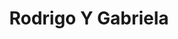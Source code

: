 ---
title: "Rodrigo Y Gabriela"
summary: "Rodrigo y Gabriela are a Mexican musical duo who specialize in playing fast, rhythmic acoustic guitars. The duo's members are Rodrigo Sanchez, lead guitar, and Gabriela Quintero, rhythm guitar. The duo met in Mexico City while playing in a thrash metal band called \"Tierra Ácida\". Growing frustrated with the limited scope of the domestic music scene, they moved to Europe, where they met considerable acclaim. They took up residence in Dublin, Ireland, after hearing it was particularly welcoming to travelling musicians. Playing live gigs in various pubs and busking on Grafton Street and Temple Bar allowed them to practice their sound. They received their break when Damien Rice approached them to provide the support for the Irish music festival Oxegen. In 2005 they toured extensively in festivals around the United Kingdom and beyond."
image: "rodrigo-y-gabriela.jpg"
apple_music_artist_url: "https://music.apple.com/gb/artist/rodrigo-y-gabriela/68341685"
wikipedia_url: "none"
---